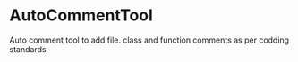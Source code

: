 # AutoCommentTool
Auto comment tool to add file. class and function comments as per codding standards
